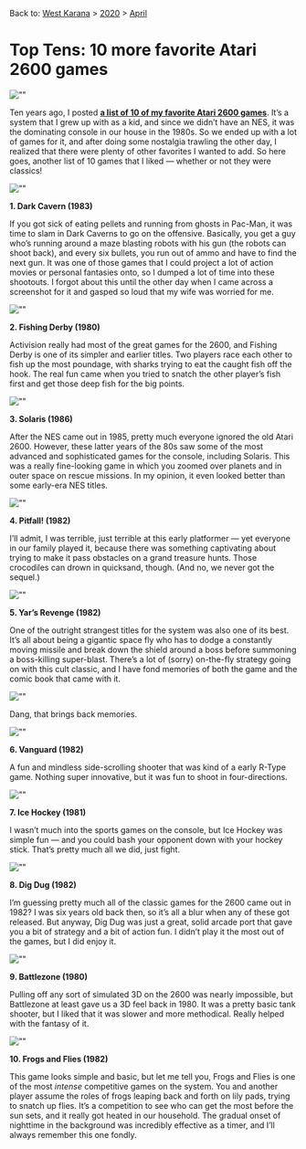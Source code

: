 Back to: [West Karana](/posts/westkarana.md) > [2020](/posts/2020/westkarana.md) > [April](./westkarana.md)
# Top Tens: 10 more favorite Atari 2600 games

![\"\"](\"https://biobreak.files.wordpress.com/2020/04/tens.jpg?w=636&h=100\")


Ten years ago, I posted [**a list of 10 of my favorite Atari 2600 games**](\"https://biobreak.wordpress.com/2010/07/21/nostalgia-lane-my-top-10-favorite-atari-2600-games/\"). It’s a system that I grew up with as a kid, and since we didn’t have an NES, it was the dominating console in our house in the 1980s. So we ended up with a lot of games for it, and after doing some nostalgia trawling the other day, I realized that there were plenty of other favorites I wanted to add. So here goes, another list of 10 games that I liked — whether or not they were classics!


![\"\"](\"https://biobreak.files.wordpress.com/2020/04/d1-1.jpg?w=636&h=395\")


**1. Dark Cavern (1983)**


If you got sick of eating pellets and running from ghosts in Pac-Man, it was time to slam in Dark Caverns to go on the offensive. Basically, you get a guy who’s running around a maze blasting robots with his gun (the robots can shoot back), and every six bullets, you run out of ammo and have to find the next gun. It was one of those games that I could project a lot of action movies or personal fantasies onto, so I dumped a lot of time into these shootouts. I forgot about this until the other day when I came across a screenshot for it and gasped so loud that my wife was worried for me.


![\"\"](\"https://biobreak.files.wordpress.com/2020/04/f1.jpg?w=636&h=357\")


**2. Fishing Derby (1980)**


Activision really had most of the great games for the 2600, and Fishing Derby is one of its simpler and earlier titles. Two players race each other to fish up the most poundage, with sharks trying to eat the caught fish off the hook. The real fun came when you tried to snatch the other player’s fish first and get those deep fish for the big points.


![\"\"](\"https://biobreak.files.wordpress.com/2020/04/solaris.jpg?w=636&h=364\")


**3. Solaris (1986)**


After the NES came out in 1985, pretty much everyone ignored the old Atari 2600. However, these latter years of the 80s saw some of the most advanced and sophisticated games for the console, including Solaris. This was a really fine-looking game in which you zoomed over planets and in outer space on rescue missions. In my opinion, it even looked better than some early-era NES titles.


![\"\"](\"https://biobreak.files.wordpress.com/2020/04/pitfall.jpg?w=636&h=315\")


**4. Pitfall! (1982)**


I’ll admit, I was terrible, just terrible at this early platformer — yet everyone in our family played it, because there was something captivating about trying to make it pass obstacles on a grand treasure hunts. Those crocodiles can drown in quicksand, though. (And no, we never got the sequel.)


![\"\"](\"https://biobreak.files.wordpress.com/2020/04/yars.jpg?w=636&h=268\")


**5. Yar’s Revenge (1982)**


One of the outright strangest titles for the system was also one of its best. It’s all about being a gigantic space fly who has to dodge a constantly moving missile and break down the shield around a boss before summoning a boss-killing super-blast. There’s a lot of (sorry) on-the-fly strategy going on with this cult classic, and I have fond memories of both the game and the comic book that came with it.


![\"\"](\"https://biobreak.files.wordpress.com/2020/04/comic.jpg?w=636&h=351\")


Dang, that brings back memories.


![\"\"](\"https://biobreak.files.wordpress.com/2020/04/vanguard.jpg?w=636&h=353\")


**6. Vanguard (1982)**


A fun and mindless side-scrolling shooter that was kind of a early R-Type game. Nothing super innovative, but it was fun to shoot in four-directions.


![\"\"](\"https://biobreak.files.wordpress.com/2020/04/ice-hockey.jpg?w=636&h=266\")


**7. Ice Hockey (1981)**


I wasn’t much into the sports games on the console, but Ice Hockey was simple fun — and you could bash your opponent down with your hockey stick. That’s pretty much all we did, just fight.


![\"\"](\"https://biobreak.files.wordpress.com/2020/04/dig-dug.jpg?w=636&h=289\")


**8. Dig Dug (1982)**


I’m guessing pretty much all of the classic games for the 2600 came out in 1982? I was six years old back then, so it’s all a blur when any of these got released. But anyway, Dig Dug was just a great, solid arcade port that gave you a bit of strategy and a bit of action fun. I didn’t play it the most out of the games, but I did enjoy it.


![\"\"](\"https://biobreak.files.wordpress.com/2020/04/battlezone.jpg?w=636&h=322\")


**9. Battlezone (1980)**


Pulling off any sort of simulated 3D on the 2600 was nearly impossible, but Battlezone at least gave us a 3D feel back in 1980. It was a pretty basic tank shooter, but I liked that it was slower and more methodical. Really helped with the fantasy of it.


![\"\"](\"https://biobreak.files.wordpress.com/2020/04/frogs.jpg?w=636&h=330\")


**10. Frogs and Flies (1982)**


This game looks simple and basic, but let me tell you, Frogs and Flies is one of the most *intense* competitive games on the system. You and another player assume the roles of frogs leaping back and forth on lily pads, trying to snatch up flies. It’s a competition to see who can get the most before the sun sets, and it really got heated in our household. The gradual onset of nighttime in the background was incredibly effective as a timer, and I’ll always remember this one fondly.


